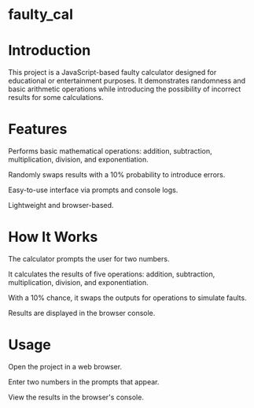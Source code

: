 ﻿# faulty_cal
# Introduction

This project is a JavaScript-based faulty calculator designed for educational or entertainment purposes. It demonstrates randomness and basic arithmetic operations while introducing the possibility of incorrect results for some calculations.

# Features

Performs basic mathematical operations: addition, subtraction, multiplication, division, and exponentiation.

Randomly swaps results with a 10% probability to introduce errors.

Easy-to-use interface via prompts and console logs.

Lightweight and browser-based.

# How It Works

The calculator prompts the user for two numbers.

It calculates the results of five operations: addition, subtraction, multiplication, division, and exponentiation.

With a 10% chance, it swaps the outputs for operations to simulate faults.

Results are displayed in the browser console.

# Usage

Open the project in a web browser.

Enter two numbers in the prompts that appear.

View the results in the browser's console.


